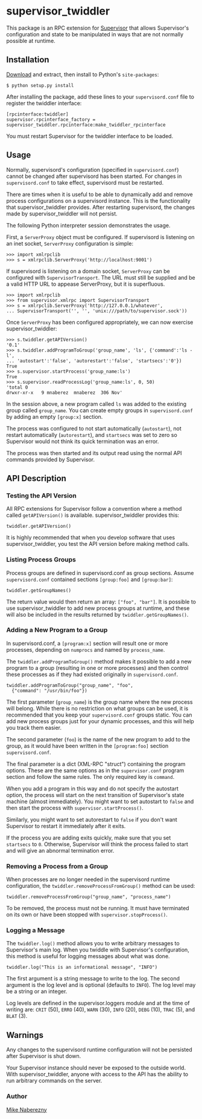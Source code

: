 # supervisor_twiddler

This package is an RPC extension for [Supervisor](http://supervisord.org)
that allows Supervisor's configuration and state to be manipulated in ways
that are not normally possible at runtime.

## Installation

[Download](http://github.com/mnaberez/supervisor_twiddler/downloads) and
extract, then install to Python's `site-packages`:

    $ python setup.py install

After installing the package, add these lines to your ``supervisord.conf`` file
to register the twiddler interface:

    [rpcinterface:twiddler]
    supervisor.rpcinterface_factory = supervisor_twiddler.rpcinterface:make_twiddler_rpcinterface

You must restart Supervisor for the twiddler interface to be loaded.

## Usage

Normally, supervisord's configuration (specified in `supervisord.conf`) cannot
be changed after supervisord has been started. For changes in `supervisord.conf`
to take effect, supervisord must be restarted.

There are times when it is useful to be able to dynamically add and remove
process configurations on a supervisord instance. This is the functionality
that supervisor_twiddler provides. After restarting supervisord, the changes
made by supervisor_twiddler will not persist.

The following Python interpreter session demonstrates the usage.

First, a `ServerProxy` object must be configured. If supervisord is listening on
an inet socket, `ServerProxy` configuration is simple:

    >>> import xmlrpclib
    >>> s = xmlrpclib.ServerProxy('http://localhost:9001')

If supervisord is listening on a domain socket, `ServerProxy` can be configured
with `SupervisorTransport`. The URL must still be supplied and be a valid HTTP
URL to appease ServerProxy, but it is superfluous.

    >>> import xmlrpclib
    >>> from supervisor.xmlrpc import SupervisorTransport
    >>> s = xmlrpclib.ServerProxy('http://127.0.0.1/whatever',
    ... SupervisorTransport('', '', 'unix:///path/to/supervisor.sock'))

Once `ServerProxy` has been configured appropriately, we can now exercise
supervisor_twiddler:

    >>> s.twiddler.getAPIVersion()
    '0.1'
    >>> s.twiddler.addProgramToGroup('group_name', 'ls', {'command':'ls -l',
    ... 'autostart':'false', 'autorestart':'false', 'startsecs':'0'})
    True
    >>> s.supervisor.startProcess('group_name:ls')
    True
    >>> s.supervisor.readProcessLog('group_name:ls', 0, 50)
    'total 0
    drwxr-xr-x   9 mnaberez  mnaberez  306 Nov'

In the session above, a new program called `ls` was added to the existing
group called `group_name`.  You can create empty groups in `supervisord.conf`
by adding an empty `[group:x]` section.

The process was configured to not start automatically (`autostart`), not restart
automatically (`autorestart`), and `startsecs` was set to zero so Supervisor would
not think its quick termination was an error.

The process was then started and its output read using the normal API commands
provided by Supervisor.

## API Description

### Testing the API Version

All RPC extensions for Supervisor follow a convention where a method called
`getAPIVersion()` is available. supervisor_twiddler provides this:

    twiddler.getAPIVersion()

It is highly recommended that when you develop software that uses
supervisor_twiddler, you test the API version before making method calls.

### Listing Process Groups

Process groups are defined in supervisord.conf as group sections. Assume
`supervisord.conf` contained sections `[group:foo]` and `[group:bar]`:

    twiddler.getGroupNames()

The return value would then return an array: `["foo", "bar"]`. It is possible
to use supervisor_twiddler to add new process groups at runtime, and these
will also be included in the results returned by `twiddler.getGroupNames()`.

### Adding a New Program to a Group

In supervisord.conf, a `[program:x]` section will result one or more processes,
depending on `numprocs` and named by `process_name`.

The `twiddler.addProgramToGroup()` method makes it possible to add a new program
to a group (resulting in one or more processes) and then control these
processes as if they had existed originally in `supervisord.conf`.

    twiddler.addProgramToGroup("group_name", "foo",
      {"command": "/usr/bin/foo"})

The first parameter (`group_name`) is the group name where the new process will
belong. While there is no restriction on what groups can be used, it is
recommended that you keep your `supervisord.conf` groups static. You can add new
process groups just for your dynamic processes, and this will help you track
them easier.

The second parameter (`foo`) is the name of the new program to add to the group,
as it would have been written in the `[program:foo]` section `supervisord.conf`.

The final parameter is a dict (XML-RPC "struct") containing the program
options. These are the same options as in the `supervisor.conf` program section
and follow the same rules. The only required key is `command`.

When you add a program in this way and do not specify the autostart option,
the process will start on the next transition of Supervisor's state machine
(almost immediately). You might want to set autostart to `false` and then
start the process with `supervisor.startProcess()`.

Similarly, you might want to set autorestart to `false` if you don't want
Supervisor to restart it immediately after it exits.

If the process you are adding exits quickly, make sure that you set `startsecs`
to `0`. Otherwise, Supervisor will think the process failed to start and will
give an abnormal termination error.

### Removing a Process from a Group

When processes are no longer needed in the supervisord runtime configuration,
the `twiddler.removeProcessFromGroup()` method can be used:

    twiddler.removeProcessFromGroup("group_name", "process_name")

To be removed, the process must not be running. It must have terminated on its
own or have been stopped with `supervisor.stopProcess()`.

### Logging a Message

The `twiddler.log()` method allows you to write arbitrary messages to
Supervisor's main log. When you twiddle with Supervisor's configuration, this
method is useful for logging messages about what was done.

    twiddler.log("This is an informational message", "INFO")

The first argument is a string message to write to the log. The second
argument is the log level and is optional (defaults to `INFO`). The log level
may be a string or an integer.

Log levels are defined in the supervisor.loggers module and at the time of
writing are: `CRIT` (50), `ERRO` (40), `WARN` (30), `INFO` (20), `DEBG` (10),
`TRAC` (5), and `BLAT` (3).

## Warnings

Any changes to the supervisord runtime configuration will not be persisted
after Supervisor is shut down.

Your Supervisor instance should never be exposed to the outside world. With
supervisor_twiddler, anyone with access to the API has the ability to run
arbitrary commands on the server.

### Author

[Mike Naberezny](http://github.com/mnaberez)
